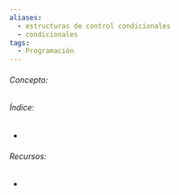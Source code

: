 ```yaml
---
aliases:
  - estructuras de control condicionales
  - condicionales
tags:
  - Programación
---
```

###### Concepto:



###### Índice:

- 

######  Recursos:

- []()